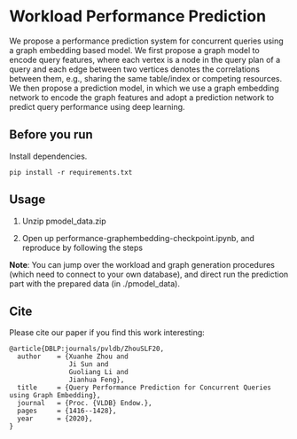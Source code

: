 Workload Performance Prediction
====

We propose a performance prediction system for concurrent queries using a graph embedding based model. We first propose a graph model to encode query features, where each vertex is a node in the query plan of a query and each edge between two vertices denotes the correlations between them, e.g., sharing the same table/index or competing resources. We then propose a prediction model, in which we use a graph embedding network to encode the graph features and adopt a prediction network to predict query performance using deep learning.

## Before you run

Install dependencies.

```
pip install -r requirements.txt
```

## Usage

1. Unzip pmodel_data.zip

2. Open up performance-graphembedding-checkpoint.ipynb, and reproduce by following the steps

**Note**: You can jump over the workload and graph generation procedures (which need to connect to your own database), and direct run the prediction part with the prepared data (in ./pmodel_data).

## Cite

Please cite our paper if you find this work interesting:

```
@article{DBLP:journals/pvldb/ZhouSLF20,
  author    = {Xuanhe Zhou and
               Ji Sun and
               Guoliang Li and
               Jianhua Feng},
  title     = {Query Performance Prediction for Concurrent Queries using Graph Embedding},
  journal   = {Proc. {VLDB} Endow.},
  pages     = {1416--1428},
  year      = {2020},
}
```
